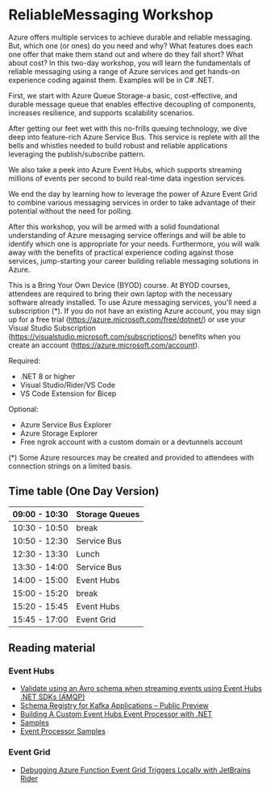 # ReliableMessaging Workshop

Azure offers multiple services to achieve durable and reliable messaging. But, which one (or ones) do you need and why? What features does each one offer that make them stand out and where do they fall short? What about cost? In this two-day workshop, you will learn the fundamentals of reliable messaging using a range of Azure services and get hands-on experience coding against them. Examples will be in C# .NET.

First, we start with Azure Queue Storage-a basic, cost-effective, and durable message queue that enables effective decoupling of components, increases resilience, and supports scalability scenarios.

After getting our feet wet with this no-frills queuing technology, we dive deep into feature-rich Azure Service Bus. This service is replete with all the bells and whistles needed to build robust and reliable applications leveraging the publish/subscribe pattern.

We also take a peek into Azure Event Hubs, which supports streaming millions of events per second to build real-time data ingestion services.

We end the day by learning how to leverage the power of Azure Event Grid to combine various messaging services in order to take advantage of their potential without the need for polling.

After this workshop, you will be armed with a solid foundational understanding of Azure messaging service offerings and will be able to identify which one is appropriate for your needs. Furthermore, you will walk away with the benefits of practical experience coding against those services, jump-starting your career building reliable messaging solutions in Azure.

This is a Bring Your Own Device (BYOD) course. At BYOD courses, attendees are required to bring their own laptop with the necessary software already installed. To use Azure messaging services, you'll need a subscription (*). If you do not have an existing Azure account, you may sign up for a free trial (https://azure.microsoft.com/free/dotnet/) or use your Visual Studio Subscription (https://visualstudio.microsoft.com/subscriptions/) benefits when you create an account (https://azure.microsoft.com/account).

Required:

- .NET 8 or higher
- Visual Studio/Rider/VS Code
- VS Code Extension for Bicep

Optional:

- Azure Service Bus Explorer
- Azure Storage Explorer
- Free ngrok account with a custom domain or a devtunnels account

(*) Some Azure resources may be created and provided to attendees with connection strings on a limited basis.

## Time table (One Day Version)

| 09:00 - 10:30 | Storage Queues |
|---------------|----------------|
| 10:30 - 10:50 | break          |
| 10:50 - 12:30 | Service Bus    |
| 12:30 - 13:30 | Lunch          |
| 13:30 - 14:00 | Service Bus    |
| 14:00 - 15:00 | Event Hubs     |
| 15:00 - 15:20 | break          |
| 15:20 - 15:45 | Event Hubs     |
| 15:45 - 17:00 | Event Grid     |

## Reading material

### Event Hubs

- [Validate using an Avro schema when streaming events using Event Hubs .NET SDKs (AMQP)](https://learn.microsoft.com/en-us/azure/event-hubs/schema-registry-dotnet-send-receive-quickstart)
- [Schema Registry for Kafka Applications – Public Preview](https://techcommunity.microsoft.com/t5/messaging-on-azure-blog/json-schema-support-in-azure-event-hubs-schema-registry-for/ba-p/3825655)
- [Building A Custom Event Hubs Event Processor with .NET](https://devblogs.microsoft.com/azure-sdk/custom-event-processor/)
- [Samples](https://github.com/Azure/azure-sdk-for-net/tree/main/sdk/eventhub/Azure.Messaging.EventHubs/samples)
- [Event Processor Samples](https://github.com/Azure/azure-sdk-for-net/tree/main/sdk/eventhub/Azure.Messaging.EventHubs.Processor/samples)

### Event Grid

- [Debugging Azure Function Event Grid Triggers Locally with JetBrains Rider ](https://www.josephguadagno.net/2020/07/20/debugging-azure-function-event-grid-trigger-locally-with-jetbrains-rider)
